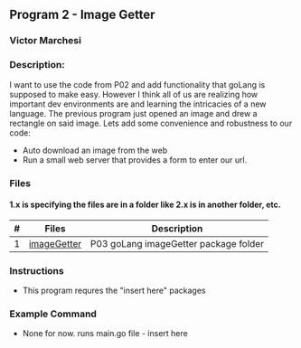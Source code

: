 ## Program 2 - Image Getter
### Victor Marchesi
### Description:

I want to use the code from P02 and add functionality that goLang is supposed to make easy. However I think all of us are realizing how important dev environments are and learning the intricacies of a new language. The previous program just opened an image and drew a rectangle on said image. Lets add some convenience and robustness to our code:
- Auto download an image from the web
- Run a small web server that provides a form to enter our url.


### Files

#### 1.x is specifying the files are in a folder like 2.x is in another folder, etc.

|    #    | Files    | Description                      |
| :---: | -------- | -------------------------------- |
|    1      | [imageGetter](./imageGetter/) | P03 goLang imageGetter package folder |


### Instructions

- This program requres the "insert here" packages

### Example Command

- None for now. runs main.go file - insert here
